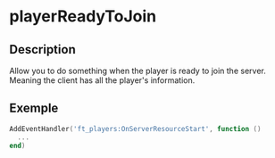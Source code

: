 # playerReadyToJoin

## Description

Allow you to do something when the player is ready to join the server.
Meaning the client has all the player's information.

## Exemple

```lua
AddEventHandler('ft_players:OnServerResourceStart', function ()
  ...
end)
```
